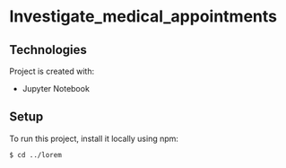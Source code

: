 # Investigate_medical_appointments
## Technologies
Project is created with:
* Jupyter Notebook

## Setup
To run this project, install it locally using npm:

```
$ cd ../lorem
